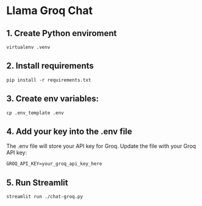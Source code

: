 # Llama Groq Chat 

## 1. Create Python enviroment

`virtualenv .venv`

## 2. Install requirements

`pip install -r requirements.txt`

## 3. Create env variables:

`cp .env_template .env`

## 4. Add your key into the .env file
The .env file will store your API key for Groq. Update the file with your Groq API key:

`GROQ_API_KEY=your_groq_api_key_here`

## 5. Run Streamlit

`streamlit run ./chat-groq.py`